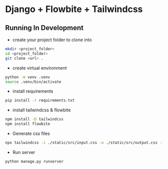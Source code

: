 # Django + Flowbite + Tailwindcss

## Running In Development


- create your project folder to clone into

``` sh
mkdir <project_folder>
cd <project_folder>
git clone <url> .
```

- create virtual environment

``` sh
python -m venv .venv
source .venv/bin/activate
```

- install requirements

``` sh
pip install -r requirements.txt
```

- install tailwindcss & flowbite

``` sh
npm install -D tailwindcss
npm install flowbite
```

- Generate css files

``` sh
npx tailwindcss -i ./static/src/input.css -o ./static/src/output.css --watch
```

- Run server

```sh
python manage.py runserver
```
